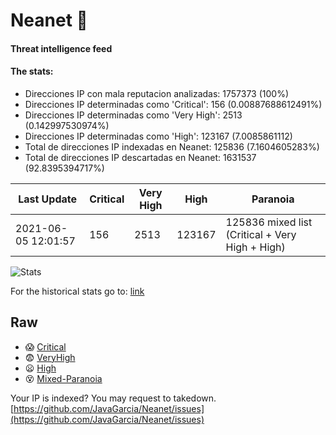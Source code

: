 # Neanet :hocho:
#### Threat intelligence feed
#### The stats:

- Direcciones IP con mala reputacion analizadas: 1757373 (100%)
- Direcciones IP determinadas como 'Critical':  156 (0.00887688612491%)
- Direcciones IP determinadas como 'Very High':  2513 (0.142997530974%)
- Direcciones IP determinadas como 'High':  123167 (7.0085861112)
- Total de direcciones IP indexadas en Neanet:  125836 (7.1604605283%)
- Total de direcciones IP descartadas en Neanet:  1631537 (92.8395394717%)

| Last Update | Critical | Very High | High | Paranoia |
| --- | --- | --- | --- | --- |
| 2021-06-05 12:01:57 | 156 | 2513 | 123167 | 125836 mixed list (Critical + Very High + High)|

![Stats](https://docs.google.com/spreadsheets/d/e/2PACX-1vSnaNMIXVabIpDJjufMlzH7poXnshF3mgd8Is1g9ytUEzVsP5my4Trn8f-xkoLLQ38xpL3HtmUexLo6/pubchart?oid=501124687&format=image)

For the historical stats go to: [link](/stats.csv)
## Raw
- :scream: [Critical](https://raw.githubusercontent.com/JavaGarcia/Neanet/master/blacklists/neanet_critical.txt)
- :fearful: [VeryHigh](https://raw.githubusercontent.com/JavaGarcia/Neanet/master/blacklists/neanet_veryHigh.txtt)
- :frowning: [High](https://raw.githubusercontent.com/JavaGarcia/Neanet/master/blacklists/neanet_high.txt)
- :dizzy_face: [Mixed-Paranoia](https://raw.githubusercontent.com/JavaGarcia/Neanet/master/blacklists/neanet_all.txt)


Your IP is indexed? You may request to takedown. [https://github.com/JavaGarcia/Neanet/issues](https://github.com/JavaGarcia/Neanet/issues)

























































































































































































































































































































































































































































































































































































































































































































































































































































































































































































































































































































































































































































































































































































































































































































































































































































































































































































































































































































































































































































































































































































































































































































































































































































































































































































































































































































































































































































































































































































































































































































































































































































































































































































































































































































































































































































































































































































































































































































































































































































































































































































































































































































































































































































































































































































































































































































































































































































































































































































































































































































































































































































































































































































































































































































































































































































































































































































































































































































































































































































































































































































































































































































































































































































































































































































































































































































































































































































































































































































































